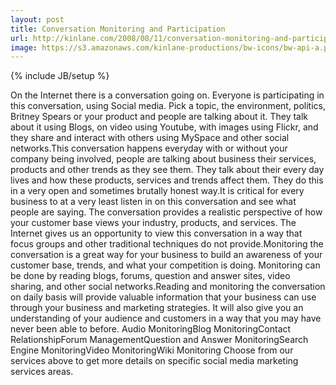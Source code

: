 ```yaml
---
layout: post
title: Conversation Monitoring and Participation
url: http://kinlane.com/2008/08/11/conversation-monitoring-and-participation/
image: https://s3.amazonaws.com/kinlane-productions/bw-icons/bw-api-a.png
---
```

{% include JB/setup %}
On the Internet there is a conversation going on. Everyone is participating in this conversation, using Social media. Pick a topic, the environment, politics, Britney Spears or your product and people are talking about it. They talk about it using Blogs, on video using Youtube, with images using Flickr, and they share and interact with others using MySpace and other social networks.This conversation happens everyday with or without your company being involved, people are talking about business their services, products and other trends as they see them. They talk about their every day lives and how these products, services and trends affect them. They do this in a very open and sometimes brutally honest way.It is critical for every business to at a very least listen in on this conversation and see what people are saying. The conversation provides a realistic perspective of how your customer base views your industry, products, and services. The Internet gives us an opportunity to view this conversation in a way that focus groups and other traditional techniques do not provide.Monitoring the conversation is a great way for your business to build an awareness of your customer base, trends, and what your competition is doing. Monitoring can be done by reading blogs, forums, question and answer sites, video sharing, and other social networks.Reading and monitoring the conversation on daily basis will provide valuable information that your business can use through your business and marketing strategies. It will also give you an understanding of your audience and customers in a way that you may have never been able to before.      Audio MonitoringBlog MonitoringContact RelationshipForum ManagementQuestion and Answer MonitoringSearch Engine MonitoringVideo MonitoringWiki Monitoring          Choose from our services above to get more details on specific social media marketing services areas.
